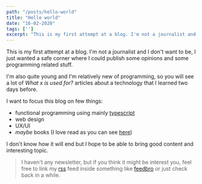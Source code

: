 ```yaml
---
path: "/posts/hello-world"
title: "Hello world"
date: "16-02-2020"
tags: ['']
excerpt: "This is my first attempt at a blog. I'm not a journalist and I don't want to be, I just wanted a safe corner where I could publish some opinions and some programming related stuff."
---
```


This is my first attempt at a blog. I'm not a journalist and I don't want to be, I just wanted a safe corner where I could publish some opinions and some programming related stuff.

I'm also quite young and I'm relatively new of programming, so you will see a lot of _What x is used for?_ articles about a technology that I learned two days before.

I want to focus this blog on few things:
* functional programming using mainly [typescript](https://www.typescriptlang.org/)
* web design
* UX/UI
* _maybe_ books (I love read as you can see [here](https://christianpredebon.it/))

I don't know how it will end but I hope to be able to bring good content and interesting topic.

> I haven't any newsletter, but if you think it might be interest you, feel free to link my [rss](https://christianpredebon.it/rss.xml) feed inside something like [feedbro](https://nodetics.com/feedbro/) or just check back in a while.